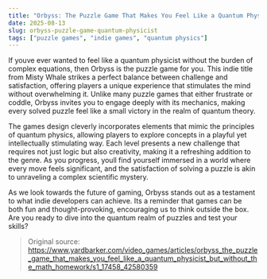 ```yaml
---
title: "Orbyss: The Puzzle Game That Makes You Feel Like a Quantum Physicist"
date: 2025-08-13
slug: orbyss-puzzle-game-quantum-physicist
tags: ["puzzle games", "indie games", "quantum physics"]
---
```


If youve ever wanted to feel like a quantum physicist without the burden of complex equations, then Orbyss is the puzzle game for you. This indie title from Misty Whale strikes a perfect balance between challenge and satisfaction, offering players a unique experience that stimulates the mind without overwhelming it. Unlike many puzzle games that either frustrate or coddle, Orbyss invites you to engage deeply with its mechanics, making every solved puzzle feel like a small victory in the realm of quantum theory.

The games design cleverly incorporates elements that mimic the principles of quantum physics, allowing players to explore concepts in a playful yet intellectually stimulating way. Each level presents a new challenge that requires not just logic but also creativity, making it a refreshing addition to the genre. As you progress, youll find yourself immersed in a world where every move feels significant, and the satisfaction of solving a puzzle is akin to unraveling a complex scientific mystery.

As we look towards the future of gaming, Orbyss stands out as a testament to what indie developers can achieve. Its a reminder that games can be both fun and thought-provoking, encouraging us to think outside the box. Are you ready to dive into the quantum realm of puzzles and test your skills?

> Original source: https://www.yardbarker.com/video_games/articles/orbyss_the_puzzle_game_that_makes_you_feel_like_a_quantum_physicist_but_without_the_math_homework/s1_17458_42580359